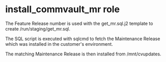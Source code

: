 # install_commvault_mr role

The Feature Release number is used with the get_mr.sql.j2 template to create /run/staging/get_mr.sql.

The SQL script is executed with sqlcmd to fetch the Maintenance Release which was installed in the customer's environment.

The matching Maintenance Release is then installed from /mnt/cvupdates.